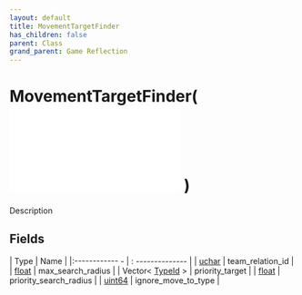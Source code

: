 ```yaml
---
layout: default
title: MovementTargetFinder
has_children: false
parent: Class
grand_parent: Game Reflection
---
```

# MovementTargetFinder( ![ TargetFinder ](game-reflection/classes/target_finder.md) )
Description 

## Fields
| Type | Name |
|:------------ - | : -------------- |
| [uchar](game-reflection/enums/uchar.md) | team_relation_id |
| [float](game-reflection/components/float.md) | max_search_radius |
| Vector< [TypeId](game-reflection/enums/type_id.md) > | priority_target |
| [float](game-reflection/components/float.md) | priority_search_radius |
| [uint64](game-reflection/components/uint64.md) | ignore_move_to_type |

